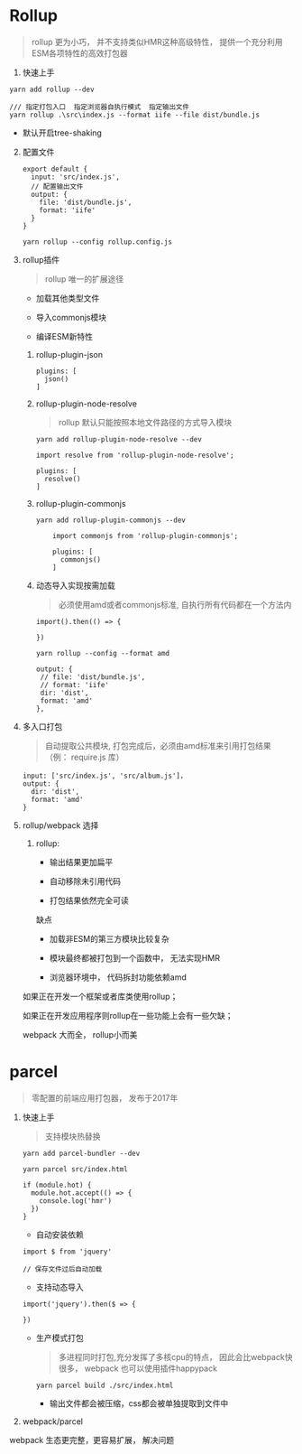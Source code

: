 # Rollup

> rollup 更为小巧， 并不支持类似HMR这种高级特性， 提供一个充分利用ESM各项特性的高效打包器

1. 快速上手
   
  ```
  yarn add rollup --dev

  /// 指定打包入口  指定浏览器自执行模式  指定输出文件
  yarn rollup .\src\index.js --format iife --file dist/bundle.js
  ```

  * 默认开启tree-shaking


2. 配置文件

    ```
    export default {
      input: 'src/index.js',
      // 配置输出文件
      output: {
        file: 'dist/bundle.js',
        format: 'iife'
      }
    }

    yarn rollup --config rollup.config.js
    ```
3. rollup插件

    > rollup 唯一的扩展途径
   
    * 加载其他类型文件

    * 导入commonjs模块

    * 编译ESM新特性

    1. rollup-plugin-json

        ```
        plugins: [
          json()
        ]
        ```

    2. rollup-plugin-node-resolve

        > rollup 默认只能按照本地文件路径的方式导入模块

        ```
        yarn add rollup-plugin-node-resolve --dev

        import resolve from 'rollup-plugin-node-resolve';

        plugins: [
          resolve()
        ]
        ```

   3. rollup-plugin-commonjs

      ```
      yarn add rollup-plugin-commonjs --dev

          import commonjs from 'rollup-plugin-commonjs';

          plugins: [
            commonjs()
          ]
      ```
    4. 动态导入实现按需加载
     
        > 必须使用amd或者commonjs标准, 自执行所有代码都在一个方法内

       ```
       import().then(() => {

       })

       yarn rollup --config --format amd

       output: {
        // file: 'dist/bundle.js',
        // format: 'iife'
        dir: 'dist',
        format: 'amd'
       },
       ```

4. 多入口打包

     > 自动提取公共模块, 打包完成后，必须由amd标准来引用打包结果（例： require.js 库）

    ```
    input: ['src/index.js', 'src/album.js']，
    output: {
      dir: 'dist',
      format: 'amd'
    }
    ```
5. rollup/webpack 选择 

    1. rollup:
        
        * 输出结果更加扁平

        * 自动移除未引用代码

        * 打包结果依然完全可读

        缺点

        * 加载非ESM的第三方模块比较复杂

        * 模块最终都被打包到一个函数中， 无法实现HMR

        * 浏览器环境中， 代码拆封功能依赖amd

    如果正在开发一个框架或者库类使用rollup；

    如果正在开发应用程序则rollup在一些功能上会有一些欠缺；

    webpack 大而全， rollup小而美

#  parcel
   
   > 零配置的前端应用打包器， 发布于2017年

1. 快速上手

   > 支持模块热替换

    
    ```
    yarn add parcel-bundler --dev

    yarn parcel src/index.html
    ```

    ```
    if (module.hot) {
      module.hot.accept(() => {
        console.log('hmr')
      })
    }
    ```

    * 自动安装依赖

    ```
    import $ from 'jquery'

    // 保存文件过后自动加载
    ```

    * 支持动态导入 

    ```
    import('jquery').then($ => {

    })
    ```

    * 生产模式打包

       > 多进程同时打包,充分发挥了多核cpu的特点， 因此会比webpack快很多， webpack 也可以使用插件happypack

      ```
      yarn parcel build ./src/index.html
      ```
      * 输出文件都会被压缩，css都会被单独提取到文件中

2. webpack/parcel

  webpack 生态更完整，更容易扩展， 解决问题
      
    




    
    




   

 
